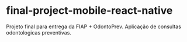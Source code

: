 # final-project-mobile-react-native
Projeto final para entrega da FIAP + OdontoPrev. Aplicação de consultas odontologicas preventivas.

